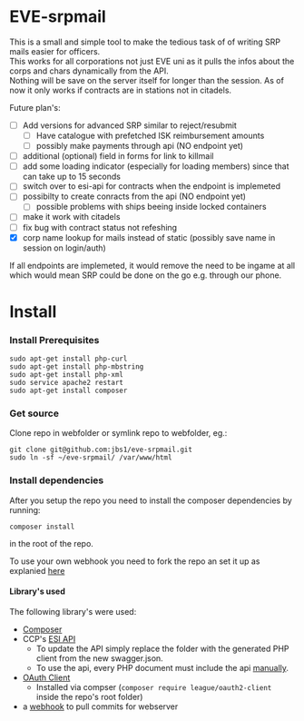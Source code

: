 # EVE-srpmail

This is a small and simple tool to make the tedious task of of writing SRP mails easier for officers.  
This works for all corporations not just EVE uni as it pulls the infos about the corps and chars dynamically from the API.  
Nothing will be save on the server itself for longer than the session.
As of now it only works if contracts are in stations not in citadels.


Future plan's:
* [ ] Add versions for advanced SRP similar to reject/resubmit
  * [ ] Have catalogue with prefetched ISK reimbursement amounts
  * [ ] possibly make payments through api (NO endpoint yet)
* [ ] additional (optional) field in forms for link to killmail
* [ ] add some loading indicator (especially for loading members) since that can take up to 15 seconds
* [ ] switch over to esi-api for contracts when the endpoint is implemeted
* [ ] possibilty to create conracts from the api (NO endpoint yet)
  * [ ] possible problems with ships beeing inside locked containers
* [ ] make it work with citadels
* [ ] fix bug with contract status not refeshing
* [x] corp name lookup for mails instead of static (possibly save name in session on login/auth)

If all endpoints are implemeted, it would remove the need to be ingame at all which would mean SRP could be done on the go e.g. through our phone.



# Install

### Install Prerequisites

```
sudo apt-get install php-curl
sudo apt-get install php-mbstring
sudo apt-get install php-xml
sudo service apache2 restart
sudo apt-get install composer
```

### Get source
Clone repo in webfolder or symlink repo to webfolder, eg.:  
```
git clone git@github.com:jbs1/eve-srpmail.git
sudo ln -sf ~/eve-srpmail/ /var/www/html
```

### Install dependencies
After you setup the repo you need to install the composer dependencies by running:
```
composer install
```
in the root of the repo.



To use your own webhook you need to fork the repo an set it up as explanied [here](hook.md)


#### Library's used
The following library's were used:
* [Composer](https://getcomposer.org/download/)
* CCP's [ESI API](https://esi.tech.ccp.is/latest/)
  * To update the API simply replace the folder with the generated PHP client from the new swagger.json.
  * To use the api, every PHP document must include the api [manually](https://github.com/jbs1/eve-srpmail/tree/master/SwaggerClient-php#manual-installation).
* [OAuth Client](https://github.com/thephpleague/oauth2-client)
  * Installed via compser (`composer require league/oauth2-client` inside the repo's root folder)
* a [webhook](hook.md) to pull commits for webserver
